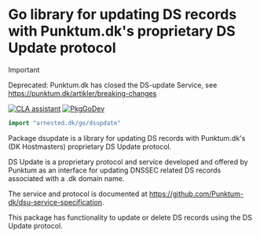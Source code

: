 # Go library for updating DS records with Punktum.dk's proprietary DS Update protocol

> [!IMPORTANT]
> Deprecated: Punktum.dk has closed the DS-update Service, see
> <https://punktum.dk/artikler/breaking-changes>

[![CLA assistant](https://cla-assistant.io/readme/badge/arnested/dsupdate)](https://cla-assistant.io/arnested/dsupdate)
[![PkgGoDev](https://pkg.go.dev/badge/arnested.dk/go/dsupdate)](https://pkg.go.dev/arnested.dk/go/dsupdate)

```go
import "arnested.dk/go/dsupdate"
```

Package dsupdate is a library for updating DS records with
Punktum.dk's (DK Hostmasters) proprietary DS Update protocol.

DS Update is a proprietary protocol and service developed and offered
by Punktum as an interface for updating DNSSEC related DS records
associated with a .dk domain name.

The service and protocol is documented at
<https://github.com/Punktum-dk/dsu-service-specification>.

This package has functionality to update or delete DS records using
the DS Update protocol.




